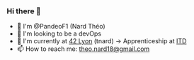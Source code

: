### Hi there 👋

- 👋 I'm @PandeoF1 (Nard Théo)
- 🤔 I'm looking to be a devOps
- 💬 I'm currently at [42 Lyon](https://www.42lyon.fr/) (tnard) -> Apprenticeship at [ITD](IT-Development)
- 📫 How to reach me: theo.nard18@gmail.com

